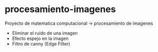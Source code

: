 # procesamiento-imagenes
Proyecto de matematica computacional -> procesamiento de imagenes 
<ul>
<li>Eliminar el ruido de una imagen</li>
<li>Efecto espejo en la imagen</li>
<li>Filtro de canny (Edge Filter)</li>
</ul>
